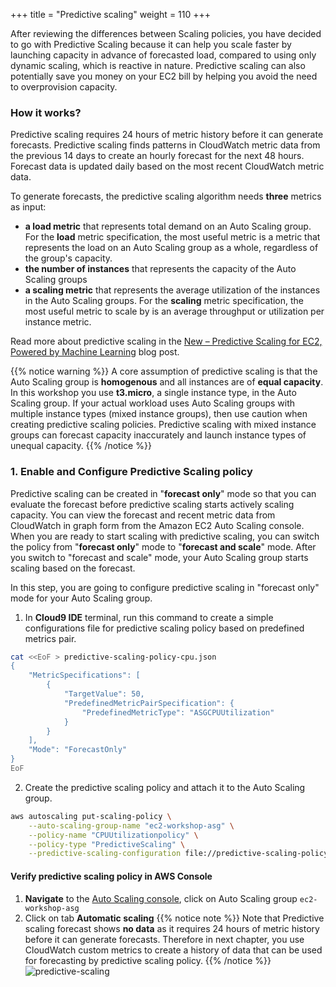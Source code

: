 +++
title = "Predictive scaling"
weight = 110
+++

After reviewing the differences between Scaling policies, you have decided to go with Predictive Scaling because it can help you scale faster by launching capacity in advance of forecasted load, compared to using only dynamic scaling, which is reactive in nature. Predictive scaling can also potentially save you money on your EC2 bill by helping you avoid the need to overprovision capacity.

### How it works?
Predictive scaling requires 24 hours of metric history before it can generate forecasts. Predictive scaling finds patterns in CloudWatch metric data from the previous 14 days to create an hourly forecast for the next 48 hours. Forecast data is updated daily based on the most recent CloudWatch metric data.

To generate forecasts, the predictive scaling algorithm needs **three** metrics as input: 
- **a load metric** that represents total demand on an Auto Scaling group. For the **load** metric specification, the most useful metric is a metric that represents the load on an Auto Scaling group as a whole, regardless of the group's capacity.
- **the number of instances** that represents the capacity of the Auto Scaling groups
- **a scaling metric** that represents the average utilization of the instances in the Auto Scaling groups. For the **scaling** metric specification, the most useful metric to scale by is an average throughput or utilization per instance metric.

Read more about predictive scaling in the [New – Predictive Scaling for EC2, Powered by Machine Learning](https://aws.amazon.com/blogs/aws/new-predictive-scaling-for-ec2-powered-by-machine-learning/) blog post.

{{% notice warning %}}
A core assumption of predictive scaling is that the Auto Scaling group is **homogenous** and all instances are of **equal capacity**. In this workshop you use **t3.micro**, a single instance type, in the Auto Scaling group.
If your actual workload uses Auto Scaling groups with multiple instance types (mixed instance groups), then use caution when creating predictive scaling policies. Predictive scaling with mixed instance groups can forecast capacity inaccurately and launch instance types of unequal capacity.
{{% /notice %}}

### 1. Enable and Configure Predictive Scaling policy

Predictive scaling can be created in "**forecast only**" mode so that you can evaluate the forecast before predictive scaling starts actively scaling capacity. You can view the forecast and recent metric data from CloudWatch in graph form from the Amazon EC2 Auto Scaling console. When you are ready to start scaling with predictive scaling, you can switch the policy from "**forecast only**" mode to "**forecast and scale**" mode. After you switch to "forecast and scale" mode, your Auto Scaling group starts scaling based on the forecast.

In this step, you are going to configure predictive scaling in "forecast only" mode for your Auto Scaling group.

1. In **Cloud9 IDE** terminal, run this command to create a simple configurations file for predictive scaling policy based on predefined metrics pair.

```bash
cat <<EoF > predictive-scaling-policy-cpu.json
{
    "MetricSpecifications": [
        {
            "TargetValue": 50,
            "PredefinedMetricPairSpecification": {
                "PredefinedMetricType": "ASGCPUUtilization"
            }
        }
    ],
    "Mode": "ForecastOnly"
}
EoF
```

2. Create the predictive scaling policy and attach it to the Auto Scaling group.

```bash
aws autoscaling put-scaling-policy \
    --auto-scaling-group-name "ec2-workshop-asg" \
    --policy-name "CPUUtilizationpolicy" \
    --policy-type "PredictiveScaling" \
    --predictive-scaling-configuration file://predictive-scaling-policy-cpu.json
```

#### Verify predictive scaling policy in AWS Console

1. **Navigate** to the [Auto Scaling console](https://console.aws.amazon.com/ec2/autoscaling/home#AutoScalingGroups:view=details), click on Auto Scaling group `ec2-workshop-asg`
2. Click on tab **Automatic scaling**
{{% notice note %}}
Note that Predictive scaling forecast shows **no data** as it requires 24 hours of metric history before it can generate forecasts. Therefore in next chapter, you use CloudWatch custom metrics to create a history of data that can be used for forecasting by predictive scaling policy.
{{% /notice %}}
![predictive-scaling](/images/efficient-and-resilient-ec2-auto-scaling/predictive-scaling-no-data.png)
